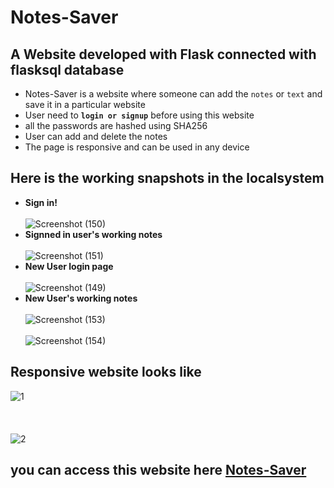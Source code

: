 # Notes-Saver
## A Website developed with Flask connected with flasksql database
- Notes-Saver is a website where someone can add the `notes` or `text` and save it in a particular website
- User need to **`login or signup`** before using this website
- all the passwords are hashed using SHA256
- User can add and delete the notes
- The page is responsive and can be used in any device

## Here is the working snapshots in the localsystem

- **Sign in!**
 <br><br>
 ![Screenshot (150)](https://user-images.githubusercontent.com/86471473/158649320-e5fc6f77-4d7b-4a4a-804f-fa03badc8819.png)
- **Signned in user's working notes**
 <br><br>
 ![Screenshot (151)](https://user-images.githubusercontent.com/86471473/158649459-10fa943b-49a4-4cd4-8d76-d788e0c1e90e.png)
- **New User login page**
 <br><br>
 ![Screenshot (149)](https://user-images.githubusercontent.com/86471473/158649181-39100c3a-b283-439c-b531-4d1f490d351b.png)
- **New User's working notes**
 <br><br>
![Screenshot (153)](https://user-images.githubusercontent.com/86471473/158649966-77203410-92fc-452d-b484-694bbd293b73.png)
 <br><br>
![Screenshot (154)](https://user-images.githubusercontent.com/86471473/158649976-87ef96ca-e3d0-4fd2-a385-ba0a814e4456.png)

## Responsive website looks like 

  ![1](https://user-images.githubusercontent.com/86471473/158650124-3bd58031-d3b3-4911-a618-7f35e2416fad.png)
 <br><br> <br><br>
  ![2](https://user-images.githubusercontent.com/86471473/158650266-9c337691-856e-4d3f-ba1a-5fcd51617181.png)

## you can access this website here [Notes-Saver](https://notesaver001.herokuapp.com/)
